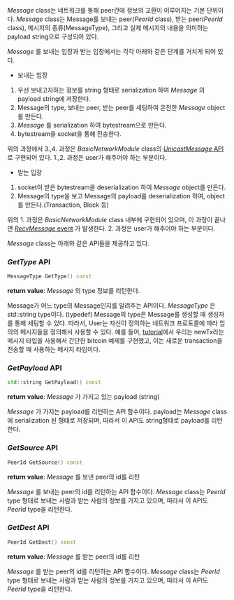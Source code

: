 _Message_ class는 네트워크를 통해 peer간에 정보의 교환이 이루어지는 기본 단위이다. 
_Message_ class는 Message를 보내는 peer(_PeerId_ class), 받는 peer(_PeerId_ class), 메시지의 종류(MessageType), 그리고 실제 메시지의 내용을 의미하는 payload string으로 구성되어 있다. 

_Message_ 를 보내는 입장과 받는 입장에서는 각각 아래와 같은 단계를 거치게 되어 있다.

* 보내는 입장
1. 우선 보내고자하는 정보를 string 형태로 serialization 하여 _Message_ 의 payload string에 저장한다.
2. Message의 type, 보내는 peer, 받는 peer를 세팅하여 온전한 _Message_ object를 만든다. 
3. _Message_ 를 serialization 하여 bytestream으로 만든다.
4. bytestream을 socket을 통해 전송한다.

위의 과정에서 3.,4. 과정은 _BasicNetworkModule_ class의 [_UnicastMessage_ API](https://github.com/kaistshadow/blockchain-sim/wiki/2.9-BasicNetworkModule-class#unicastmesage-api)로 구현되어 있다. 1.,2. 과정은 user가 해주어야 하는 부분이다.

* 받는 입장
1. socket이 받은 bytestream을 deserialization 하여 _Message_ object를 만든다.
2. Message의 type을 보고 Message의 payload를 deserialization 하여, object를 만든다.(Transaction, Block 등)

위의 1. 과정은 _BasicNetworkModule_ class 내부에 구현되어 있으며, 이 과정이 끝나면 [_RecvMessage_ event](https://github.com/kaistshadow/blockchain-sim/wiki/2.9-BasicNetworkModule-class#recvmessage-event) 가 발생한다.
2. 과정은 user가 해주어야 하는 부분이다.

_Message_ class는 아래와 같은 API들을 제공하고 있다.

### _GetType_ API
```c++
MessageType GetType() const
```
**return value**: _Message_ 의 type 정보를 리턴한다.

Message가 어느 type의 Message인지를 알려주는 API이다. _MessageType_ 은 std::string type이다. (typedef)
Message의 type은 Message를 생성할 때 생성자를 통해 세팅할 수 있다. 
따라서, User는 자신이 정의하는 네트워크 프로토콜에 따라 임의의 메시지들을 정의해서 사용할 수 있다.
예를 들어, [tutorial](https://github.com/kaistshadow/blockchain-sim/wiki/1.4-Tutorial-:-Simple-bitcoin-example)에서 우리는 newTx라는 메시지 타입을 사용해서 간단한 bitcoin 예제를 구현했고, 이는 새로운 transaction을 전송할 때 사용하는 메시지 타입이다.

### _GetPayload_ API
```c++
std::string GetPayload() const
```
**return value**: _Message_ 가 가지고 있는 payload (string)

_Message_ 가 가지는 payload를 리턴하는 API 함수이다. payload는 _Message_ class에 serialization 된 형태로 저장되며, 따라서 이 API도 string형태로 payload를 리턴한다.

### _GetSource_ API
```c++
PeerId GetSource() const
```
**return value**: _Message_ 를 보낸 peer의 id를 리턴

_Message_ 를 보내는 peer의 id를 리턴하는 API 함수이다. _Message_ class는 _PeerId_ type 형태로 보내는 사람과 받는 사람의 정보를 가지고 있으며, 따라서 이 API도 _PeerId_ type을 리턴한다.

### _GetDest_ API
```c++
PeerId GetDest() const
```
**return value**: _Message_ 를 받는 peer의 id를 리턴

_Message_ 를 받는 peer의 id를 리턴하는 API 함수이다. _Message_ class는 _PeerId_ type 형태로 보내는 사람과 받는 사람의 정보를 가지고 있으며, 따라서 이 API도 _PeerId_ type을 리턴한다.
